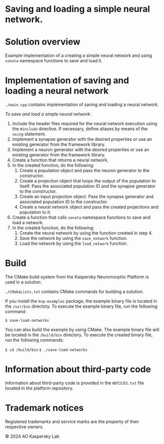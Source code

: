 Saving and loading a simple neural network. 
==============


# Solution overview

Example implementation of a creating a simple neural network and using `sonata` namespace functions to save and load it.


# Implementation of saving and loading a neural network

`./main.cpp` contains implementation of saving and loading a neural network.

_To save and load a simple neural network_:

1.  Include the header files required for the neural network execution using the `#include` directive.
    If necessary, define aliases by means of the `using` statement.
2.  Implement a synapse generator with the desired properties or use an existing generator from the framework library.
3.  Implement a neuron generator with the desired properties or use an existing generator from the framework library.
4.  Create a function that returns a neural network.
5.  In the created function, do the following:
    1.  Create a population object and pass the neuron generator to the constructor.
    2.  Create a projection object that loops the output of the population to itself. Pass the associated population ID and the synapse generator to the constructor.
    3.  Create an input projection object. Pass the synapse generator and associated population ID to the constructor.
    4.  Create a neural network object and pass the created projections and population to it.
6.  Create a function that calls `sonata` namespace functions to save and load a network.
7.  In the created function, do the following:
    1.  Create the neural network by using the function created in step 4.
    2.  Save the network by using the `save_network` function.
    3.  Load the network by using the `load_network` function.


# Build

The CMake build system from the Kaspersky Neuromorphic Platform is used in a solution.

`./CMakeLists.txt` contains CMake commands for building a solution.

If you install the `knp-examples` package, the example binary file is located in the `/usr/bin` directoty. To execute the example binary file, run the following command:

`$ save-load-networks`

You can also build the example by using CMake. The example binary file will be located in the `/build/bin` directory. To execute the created binary file, run the following commands:

`$ cd /build/bin`
`$ ./save-load-networks`


# Information about third-party code

Information about third-party code is provided in the `NOTICES.txt` file located in the platform repository.


# Trademark notices

Registered trademarks and service marks are the property of their respective owners.

© 2024 AO Kaspersky Lab